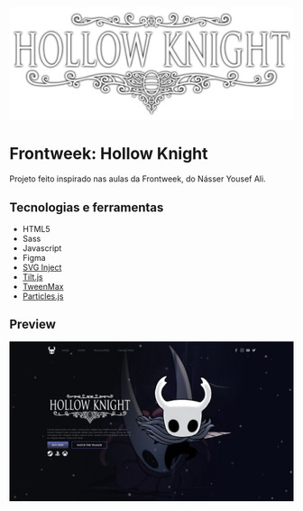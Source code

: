 <div align="center" >
  <img src="img/hollow-knight-text.png"/>
</div>

# Frontweek: Hollow Knight

Projeto feito inspirado nas aulas da Frontweek, do Násser Yousef Ali.

## Tecnologias e ferramentas

- HTML5
- Sass
- Javascript
- Figma
- [SVG Inject](https://github.com/iconfu/svg-inject)
- [Tilt.js](https://gijsroge.github.io/tilt.js/)
- [TweenMax](https://greensock.com/docs/v2/TweenMax)
- [Particles.js](https://github.com/VincentGarreau/particles.js/)

## Preview
<div align="center" >
  <img src="img/preview.png"/>
</div>